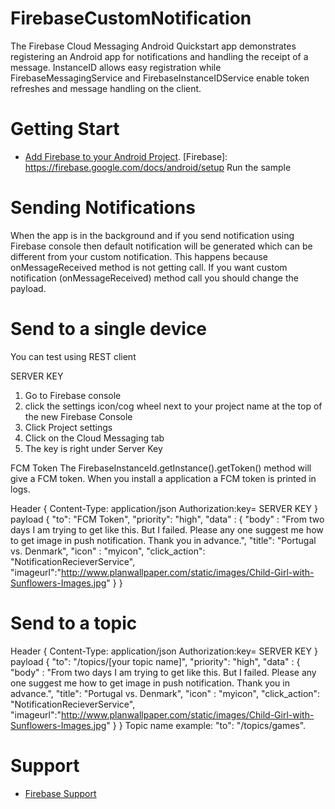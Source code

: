 # FirebaseCustomNotification
The Firebase Cloud Messaging Android Quickstart app demonstrates registering an Android app for notifications and handling the receipt of a message. InstanceID allows easy registration while FirebaseMessagingService and FirebaseInstanceIDService enable token refreshes and message handling on the client.

# Getting Start
- [Add Firebase to your Android Project](https://firebase.google.com/docs/android/setup).
[Firebase]: https://firebase.google.com/docs/android/setup
Run the sample

# Sending Notifications
When the app is in the background and if you send notification using Firebase console then default notification will be    generated which can be different from your custom notification. This happens because onMessageReceived method is not getting call.
If you want custom notification (onMessageReceived) method call you should change the payload.
# Send to a single device
You can test using REST client 

SERVER KEY
1. Go to Firebase console
2. click the settings icon/cog wheel next to your project name at the top of the new Firebase Console
3. Click Project settings
4. Click on the Cloud Messaging tab
5. The key is right under Server Key

FCM Token
The FirebaseInstanceId.getInstance().getToken() method will give a FCM token.
When you install a application a FCM token is printed in logs.

Header
{
Content-Type: application/json
Authorization:key= SERVER KEY
}
payload
{
  "to": "FCM Token",
  "priority": "high",
  "data" : {
      "body" : "From two days I am trying to get like this. But I failed. Please any one suggest me how to get image in push                  notification. Thank you in advance.",
      "title": "Portugal vs. Denmark",
      "icon" : "myicon",
      "click_action": "NotificationRecieverService",
      "imageurl":"http://www.planwallpaper.com/static/images/Child-Girl-with-Sunflowers-Images.jpg"
    }
}

# Send to a topic
Header
{
Content-Type: application/json
Authorization:key= SERVER KEY
}
payload
{
  "to": "/topics/[your topic name]",
  "priority": "high",
  "data" : {
      "body" : "From two days I am trying to get like this. But I failed. Please any one suggest me how to get image in push                  notification. Thank you in advance.",
      "title": "Portugal vs. Denmark",
      "icon" : "myicon",
      "click_action": "NotificationRecieverService",
      "imageurl":"http://www.planwallpaper.com/static/images/Child-Girl-with-Sunflowers-Images.jpg"
    }
}
 Topic name example:
 "to": "/topics/games".
 
# Support
- [Firebase Support](https://firebase.google.com/support/)
